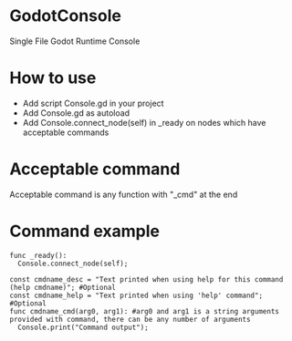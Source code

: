 # GodotConsole
Single File Godot Runtime Console

# How to use
- Add script Console.gd in your project
- Add Console.gd as autoload
- Add Console.connect_node(self) in _ready on nodes which have acceptable commands

# Acceptable command
Acceptable command is any function with "_cmd" at the end

# Command example
```gdscript
func _ready():
  Console.connect_node(self);

const cmdname_desc = "Text printed when using help for this command (help cmdname)"; #Optional
const cmdname_help = "Text printed when using 'help' command"; #Optional
func cmdname_cmd(arg0, arg1): #arg0 and arg1 is a string arguments provided with command, there can be any number of arguments
  Console.print("Command output");
```

